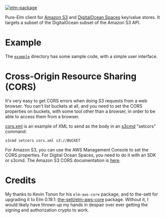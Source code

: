 [![elm-package](https://img.shields.io/badge/elm-2.0.1-blue.svg)](http://package.elm-lang.org/packages/billstclair/elm-s3/latest)

Pure-Elm client for [Amazon S3](https://aws.amazon.com/s3/) and [DigitalOcean Spaces](https://developers.digitalocean.com/documentation/spaces/) key/value stores. It targets a subset of the DigitalOcean subset of the Amazon S3 API.

# Example

The [`example`](https://github.com/billstclair/elm-s3/tree/master/example) directory has some sample code, with a simple user interface.

# Cross-Origin Resource Sharing (CORS)

It's very easy to get CORS errors when doing S3 requests from a web browser. You can't list buckets at all, and you need to set the CORS properties on buckets, with some tool other than a browser, in order to be able to access them from a browser.

[cors.xml](https://github.com/billstclair/elm-s3/tree/master/cors.xml) is an example of XML to send as the body in an [s3cmd](http://s3tools.org/s3cmd) "setcors" command:

    s3cmd setcors cors.xml s3://BUCKET
    
For Amazon S3, you can use the AWS Management Console to set the CORS properties. For Digital Ocean Spaces, you need to do it with an SDK or s3cmd. The Amazon S3 CORS documentation is [here](http://docs.aws.amazon.com/AmazonS3/latest/dev/cors.html).

# Credits

My thanks to Kevin Tonon for his `elm-aws-core` package, and to the-sett for upgrading it to Elm 0.19.1: [the-sett/elm-aws-core](http://package.elm-lang.org/packages/the-sett/elm-aws-core/latest) package. Without it, I would likely have thrown up my hands in despair over ever getting the signing and authorization crypto to work.
